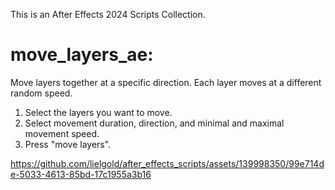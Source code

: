 This is an After Effects 2024 Scripts Collection.

# move_layers_ae:

Move layers together at a specific direction. Each layer moves at a different random speed.
  1. Select the layers you want to move.
  2. Select movement duration, direction, and minimal and maximal movement speed.
  3. Press "move layers".

https://github.com/lielgold/after_effects_scripts/assets/139998350/99e714de-5033-4613-85bd-17c1955a3b16
